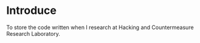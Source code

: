 # Introduce
To store the code written when I research at Hacking and Countermeasure Research Laboratory.




